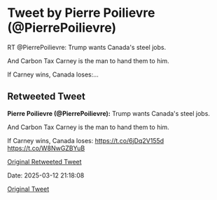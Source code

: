 # Tweet by Pierre Poilievre (@PierrePoilievre)

RT @PierrePoilievre: Trump wants Canada's steel jobs.

And Carbon Tax Carney is the man to hand them to him.

If Carney wins, Canada loses:…

## Retweeted Tweet

**Pierre Poilievre (@PierrePoilievre):** Trump wants Canada's steel jobs.

And Carbon Tax Carney is the man to hand them to him.

If Carney wins, Canada loses: https://t.co/6jDq2V155d https://t.co/W8NwGZBYuB

[Original Retweeted Tweet](https://x.com/PierrePoilievre/status/1892950054790459457)

Date: 2025-03-12 21:18:08

[Original Tweet](https://x.com/PierrePoilievre/status/1899932950025638366)
